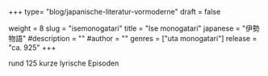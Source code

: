 +++
type= "blog/japanische-literatur-vormoderne"
draft = false

weight = 8
slug = "isemonogatari"
title = "Ise monogatari"
japanese = "伊勢物語"
#description = ""
#author = ""
genres = ["uta monogatari"]
release = "ca. 925"
+++

rund 125 kurze lyrische Episoden


